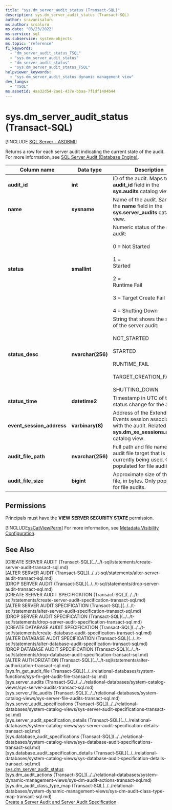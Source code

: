 ```yaml
---
title: "sys.dm_server_audit_status (Transact-SQL)"
description: sys.dm_server_audit_status (Transact-SQL)
author: sravanisaluru
ms.author: srsaluru
ms.date: "03/23/2022"
ms.service: sql
ms.subservice: system-objects
ms.topic: "reference"
f1_keywords:
  - "dm_server_audit_status_TSQL"
  - "sys.dm_server_audit_status"
  - "dm_server_audit_status"
  - "sys.dm_server_audit_status_TSQL"
helpviewer_keywords:
  - "sys.dm_server_audit_status dynamic management view"
dev_langs:
  - "TSQL"
ms.assetid: 4aa32d54-2ae1-437e-bbaa-7f1df1404b44
---
```

# sys.dm_server_audit_status (Transact-SQL)
[!INCLUDE [SQL Server - ASDBMI](../../includes/applies-to-version/sql-asdbmi.md)]

  Returns a row for each server audit indicating the current state of the audit. For more information, see [SQL Server Audit &#40;Database Engine&#41;](../../relational-databases/security/auditing/sql-server-audit-database-engine.md).  
  
|Column name|Data type|Description|  
|-----------------|---------------|-----------------|  
|**audit_id**|**int**|ID of the audit. Maps to the **audit_id** field in the **sys.audits** catalog view.|  
|**name**|**sysname**|Name of the audit. Same as the **name** field in the **sys.server_audits** catalog view.|  
|**status**|**smallint**|Numeric status of the server audit:<br /><br /> 0 = Not Started<br /><br /> 1 =<br />        Started<br /><br /> 2 =<br />      Runtime Fail<br /><br /> 3 = Target Create Fail<br /><br /> 4 = Shutting Down|  
|**status_desc**|**nvarchar(256)**|String that shows the status of the server audit:<br /><br /> NOT_STARTED<br /><br /> STARTED<br /><br /> RUNTIME_FAIL<br /><br /> TARGET_CREATION_FAILED<br /><br /> SHUTTING_DOWN|  
|**status_time**|**datetime2**|Timestamp in UTC of the last status change for the audit.|  
|**event_session_address**|**varbinary(8)**|Address of the Extended Events session associated with the audit. Related to the **sys.dm_xe_sessions.address** catalog view.|  
|**audit_file_path**|**nvarchar(256)**|Full path and file name of the audit file target that is currently being used. Only populated for file audits.|  
|**audit_file_size**|**bigint**|Approximate size of the audit file, in bytes. Only populated for file audits.|  
  
## Permissions  
 Principals must have the **VIEW SERVER SECURITY STATE** permission.  
  
 [!INCLUDE[ssCatViewPerm](../../includes/sscatviewperm-md.md)] For more information, see [Metadata Visibility Configuration](../../relational-databases/security/metadata-visibility-configuration.md).  
  
## See Also  
 [CREATE SERVER AUDIT \(Transact-SQL\](../../t-sql/statements/create-server-audit-transact-sql.md)   
 [ALTER SERVER AUDIT  \(Transact-SQL\](../../t-sql/statements/alter-server-audit-transact-sql.md)   
 [DROP SERVER AUDIT  \(Transact-SQL\](../../t-sql/statements/drop-server-audit-transact-sql.md)   
 [CREATE SERVER AUDIT SPECIFICATION \(Transact-SQL\](../../t-sql/statements/create-server-audit-specification-transact-sql.md)   
 [ALTER SERVER AUDIT SPECIFICATION \(Transact-SQL\](../../t-sql/statements/alter-server-audit-specification-transact-sql.md)   
 [DROP SERVER AUDIT SPECIFICATION \(Transact-SQL\](../../t-sql/statements/drop-server-audit-specification-transact-sql.md)   
 [CREATE DATABASE AUDIT SPECIFICATION \(Transact-SQL\](../../t-sql/statements/create-database-audit-specification-transact-sql.md)   
 [ALTER DATABASE AUDIT SPECIFICATION \(Transact-SQL\](../../t-sql/statements/alter-database-audit-specification-transact-sql.md)   
 [DROP DATABASE AUDIT SPECIFICATION \(Transact-SQL\](../../t-sql/statements/drop-database-audit-specification-transact-sql.md)   
 [ALTER AUTHORIZATION \(Transact-SQL\](../../t-sql/statements/alter-authorization-transact-sql.md)   
 [sys.fn_get_audit_file \(Transact-SQL\](../../relational-databases/system-functions/sys-fn-get-audit-file-transact-sql.md)   
 [sys.server_audits \(Transact-SQL\(../../relational-databases/system-catalog-views/sys-server-audits-transact-sql.md)   
 [sys.server_file_audits \(Transact-SQL\](../../relational-databases/system-catalog-views/sys-server-file-audits-transact-sql.md)   
 [sys.server_audit_specifications \(Transact-SQL\](../../relational-databases/system-catalog-views/sys-server-audit-specifications-transact-sql.md)   
 [sys.server_audit_specification_details \(Transact-SQL\](../../relational-databases/system-catalog-views/sys-server-audit-specification-details-transact-sql.md)   
 [sys.database_audit_specifications \(Transact-SQL\](../../relational-databases/system-catalog-views/sys-database-audit-specifications-transact-sql.md)   
 [sys.database_audit_specification_details \(Transact-SQL\](../../relational-databases/system-catalog-views/sys-database-audit-specification-details-transact-sql.md)   
 [sys.dm_server_audit_status](../../relational-databases/system-dynamic-management-views/sys-dm-server-audit-status-transact-sql.md)   
 [sys.dm_audit_actions \(Transact-SQL\](../../relational-databases/system-dynamic-management-views/sys-dm-audit-actions-transact-sql.md)   
 [sys.dm_audit_class_type_map \(Transact-SQL\(../../relational-databases/system-dynamic-management-views/sys-dm-audit-class-type-map-transact-sql.md)   
 [Create a Server Audit and Server Audit Specification](../../relational-databases/security/auditing/create-a-server-audit-and-server-audit-specification.md)  
  
  

